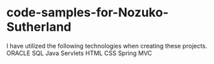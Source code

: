 # code-samples-for-Nozuko-Sutherland

I have utilized the following technologies when creating these projects.
ORACLE SQL
Java
Servlets
HTML
CSS
Spring MVC
